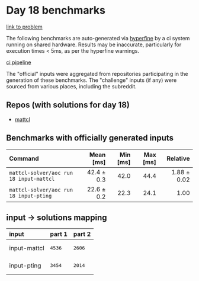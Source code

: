 # Day 18 benchmarks

[link to problem](http://adventofcode.com/2022/day/18)

The following benchmarks are auto-generated via [hyperfine](https://github.com/sharkdp/hyperfine) by a ci system running on shared hardware. Results may be inaccurate, particularly for execution times < 5ms, as per the hyperfine warnings.

[ci pipeline](http://ci.papercode.net:8080/teams/aoc2022/pipelines/aoc-compare-2022)

The "official" inputs were aggregated from repositories participating in the generation of these benchmarks. The "challenge" inputs (if any) were sourced from various places, including the subreddit.

## Repos (with solutions for day 18)


- [mattcl](https://github.com/mattcl/aoc2022)

## Benchmarks with officially generated inputs
| Command | Mean [ms] | Min [ms] | Max [ms] | Relative |
|:---|---:|---:|---:|---:|
| `mattcl-solver/aoc run 18 input-mattcl` | 42.4 ± 0.3 | 42.0 | 44.4 | 1.88 ± 0.02 |
| `mattcl-solver/aoc run 18 input-pting` | 22.6 ± 0.2 | 22.3 | 24.1 | 1.00 |

## input -> solutions mapping
|input|part 1|part 2|
|:---|:---|:---|
|input-mattcl|<pre>4536</pre>|<pre>2606</pre>|
|input-pting|<pre>3454</pre>|<pre>2014</pre>|
